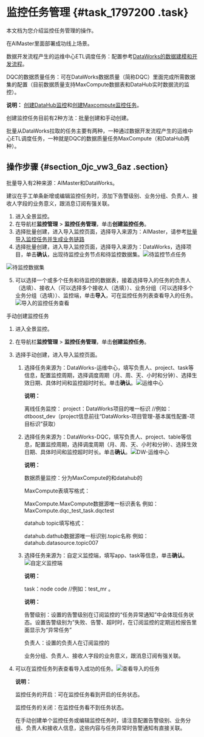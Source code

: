 # 监控任务管理 {#task_1797200 .task}

本文档为您介绍监控任务管理的操作。

在AIMaster里面部署成功线上场景。

数据开发流程产生的运维中心ETL调度任务：配置参考[DataWorks的数据建模和开发流程](https://help.aliyun.com/document_detail/122352.html?spm=a2c4g.11186623.3.4.605ce0edz0SDw5)。

DQC的数据质量任务：可在DataWorks数据质量（简称DQC）里面完成所需数据集的配置（目前数据质量支持MaxCompute数据表和DataHub实时数据流的监控）。

**说明：** [创建DataHub监控](https://help.aliyun.com/document_detail/73767.html?spm=a2c4g.11186623.6.786.48c23dbcuRznPh)和[创建Maxcompute监控任务](https://help.aliyun.com/document_detail/73690.html?spm=a2c4g.11186623.6.787.21d94401YvEjXo)。

创建监控任务目前有2种方法：批量创建和手动创建。

批量从DataWorks拉取的任务主要有两种，一种通过数据开发流程产生的运维中心ETL调度任务，一种就是DQC的数据质量任务MaxCompute（和DataHub两种）。

## 操作步骤 {#section_0jc_vw3_6az .section}

批量导入有2种来源：AIMaster和DataWorks。

建议在手工单条新增或编辑监控任务时，添加下告警级别、业务分组、负责人、接收人字段的业务意义，跟消息订阅有强关联。

1.  进入全景监控。
2.  在导航栏**监控管理** \> **监控任务管理**，单击**创建监控任务**。
3.  选择批量创建，进入导入监控页面，选择导入来源为：AIMaster，请参考[批量导入监控任务并生成业务链路](cn.zh-CN/使用指南/登录控制台/全景监控/快速入门/批量导入监控任务并生成业务链路.md#)
4.  选择批量创建，进入导入监控页面，选择导入来源为：DataWorks，选择项目，单击**确认**，出现待监控业务节点和待监控数据集。![待监控节点任务](http://static-aliyun-doc.oss-cn-hangzhou.aliyuncs.com/assets/img/1423120/156776642456550_zh-CN.png)

![待监控数据集](http://static-aliyun-doc.oss-cn-hangzhou.aliyuncs.com/assets/img/1423120/156776642456551_zh-CN.jpg)


5.  可以选择一个或多个任务和待监控的数据表，接着选择导入的任务的负责人（选填）、接收人（可以选择多个接收人（选填））、业务分组（可以选择多个业务分组（选填））、监控端，单击**导入**，可在监控任务列表查看导入的任务。![导入的监控任务查看](http://static-aliyun-doc.oss-cn-hangzhou.aliyuncs.com/assets/img/1423120/156776642456554_zh-CN.png)



手动创建监控任务

1.  进入全景监控。
2.  在导航栏**监控管理** \> **监控任务管理**，单击**创建监控任务**。
3.  选择手动创建，进入导入监控页面。 
    1.  选择任务来源为：DataWorks-运维中心，填写负责人、project、task等信息，配置监控周期，选择调度周期（月、周、天、小时和分钟）、选择生效日期、具体时间和监控超时时长。单击**确认**。![运维中心](http://static-aliyun-doc.oss-cn-hangzhou.aliyuncs.com/assets/img/1423120/156776642556573_zh-CN.png)

 

        **说明：** 

        离线任务监控： project：DataWorks项目的唯一标识 //例如：dtboost\_dev（project信息前往“DataWorks-项目管理-基本属性配置-项目标识”获取）

    2.  选择任务来源为：DataWorks-DQC，填写负责人、project、table等信息，配置监控周期，选择调度周期（月、周、天、小时和分钟）、选择生效日期、具体时间和监控超时时长。单击**确认**。![DW-运维中心](http://static-aliyun-doc.oss-cn-hangzhou.aliyuncs.com/assets/img/1423120/156776642556565_zh-CN.png)

 

        **说明：** 

        数据质量监控：分为MaxCompute的和datahub的

        MaxCompute表填写格式：

        MaxCompute.MaxCompute数据源唯一标识表名 例如：MaxCompute.dqc\_test\_task.dqctest

        datahub topic填写格式：

        datahub.dathub数据源唯一标识别.topic名称 例如：datahub.datasource.topic007

    3.  选择任务来源为：自定义监控端，填写app、task等信息，单击**确认**。![自定义监控端](http://static-aliyun-doc.oss-cn-hangzhou.aliyuncs.com/assets/img/1423120/156776642556577_zh-CN.jpg)

 

        **说明：** 

        task：node code //例如：test\_mr 。

        **说明：** 

        告警级别：设置的告警级别在订阅监控的“任务异常通知”中会体现任务状态。设置告警级别为”失败、告警、超时时，在订阅监控的定期巡检报告里面显示为“异常任务”

        负责人：设置的负责人在订阅监控的

        业务分组、负责人、接收人字段的业务意义，跟消息订阅有强关联。

4.  可以在监控任务列表查看导入成功的任务。![查看导入的任务](http://static-aliyun-doc.oss-cn-hangzhou.aliyuncs.com/assets/img/1423120/156776642556581_zh-CN.png)

 

    **说明：** 

    监控任务的开启：可在监控任务看到开启的任务状态。

    监控任务的关闭：在监控任务看不到任务状态。

    在手动创建单个监控任务或编辑监控任务时，请注意配置告警级别、业务分组、负责人和接收人信息，这些内容与任务异常时告警通知有直接关联。


